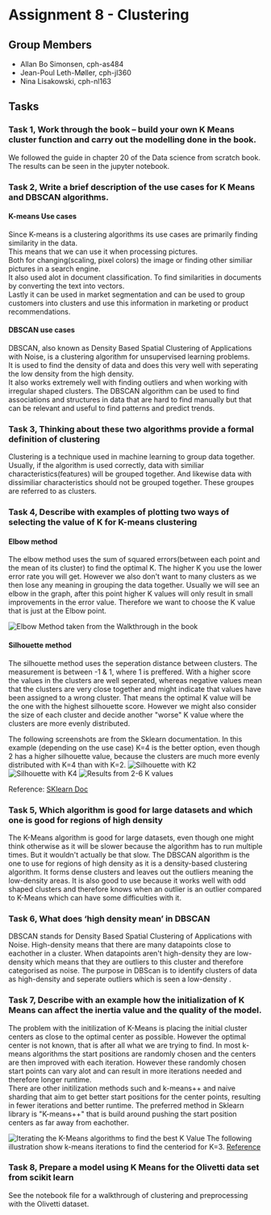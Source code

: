 # Assignment 8 - Clustering

## Group Members

- Allan Bo Simonsen, cph-as484
- Jean-Poul Leth-Møller, cph-jl360
- Nina Lisakowski, cph-nl163

## Tasks

### Task 1, Work through the book – build your own K Means cluster function and carry out the modelling done in the book.
We followed the guide in chapter 20 of the Data science from scratch book. The results can be seen in the jupyter notebook.
### Task 2, Write a brief description of the use cases for K Means and DBSCAN algorithms.
#### K-means Use cases
Since K-means is a clustering algorithms its use cases are primarily finding similarity in the data.  
This means that we can use it when processing pictures.  
Both for changing(scaling, pixel colors) the image or finding other similiar pictures in a search engine.     
It also used alot in document classification. To find similarities in documents by converting the text into vectors.   
Lastly it can be used in market segmentation and can be used to group customers into clusters and use this information in marketing or product recommendations.
#### DBSCAN use cases
DBSCAN, also known as Density Based Spatial Clustering of Applications with Noise, is a clustering algorithm for unsupervised learning problems.     
It is used to find the density of data and does this very well with seperating the low density from the high density.     
It also works extremely well with finding outliers and when working with irregular shaped clusters.
The DBSCAN algorithm can be used to find associations and structures in data that are hard to find manually but that can be relevant and useful to find patterns and predict trends. 

### Task 3, Thinking about these two algorithms provide a formal definition of clustering
Clustering is a technique used in machine learning to group data together. Usually, if the algorithm is used correctly, data with similiar characteristics(features) will be grouped together. And likewise data with dissimiliar characteristics should not be grouped together. These groupes are referred to as clusters.


### Task 4, Describe with examples of plotting two ways of selecting the value of K for K-means clustering
#### Elbow method
The elbow method uses the sum of squared errors(between each point and the mean of its cluster) to find the optimal K. The higher K you use the lower error rate you will get. However we also don't want to many clusters as we then lose any meaning in grouping the data together. Usually we will see an elbow in the graph, after this point higher K values will only result in small improvements in the error value. Therefore we want to choose the K value that is just at the Elbow point.

![Elbow Method taken from the Walkthrough in the book](https://user-images.githubusercontent.com/21145015/163997780-e0f2ea14-8b56-4aec-a3eb-bec2292cb878.jpg)

#### Silhouette method
The silhouette method uses the seperation distance between clusters. The measurement is between -1 & 1, where 1 is preffered. With a higher score the values in the clusters are well seperated, whereas negative values mean that the clusters are very close together and might indicate that values have been assigned to a wrong cluster. That means the optimal K value will be the one with the highest silhouette score. However we might also consider the size of each cluster and decide another "worse" K value where the clusters are more evenly distributed.

The following screenshots are from the Sklearn documentation. In this example (depending on the use case) K=4 is the better option, even though 2 has a higher silhouette value, because the clusters are much more evenly distributed with K=4 than with K=2.
![Silhouette with K2](https://user-images.githubusercontent.com/21145015/164001923-6c0bb60d-d148-48d8-8f0b-378fb598c055.jpg)
![Silhouette with K4](https://user-images.githubusercontent.com/21145015/164001928-f500b389-c2bf-41b8-96ab-f83696746056.jpg)
![Results from 2-6 K values](https://user-images.githubusercontent.com/21145015/164001927-3dc5a8ae-a435-4f15-93b6-990cdf771ad7.jpg)


Reference: [SKlearn Doc](https://scikit-learn.org/stable/auto_examples/cluster/plot_kmeans_silhouette_analysis.html)


### Task 5, Which algorithm is good for large datasets and which one is good for regions of high density 
The K-Means algorithm is good for large datasets, even though one might think otherwise as it will be slower because the algorithm has to run multiple times. But it wouldn't actually be that slow.
The DBSCAN algorithm is the one to use for regions of high density as it is a density-based clustering algorithm. It forms dense clusters and leaves out the outliers meaning the low-density areas. It is also good to use because it works well with odd shaped clusters and therefore knows when an outlier is an outlier compared to K-Means which can have some difficulties with it.

### Task 6, What does ‘high density mean’ in DBSCAN
DBSCAN stands for Density Based Spatial Clustering of Applications with Noise. High-density means that there are many datapoints close to eachother in a cluster. When datapoints aren't high-density they are low-density which means that they are outliers to this cluster and therefore categorised as noise. The purpose in DBScan is to identify clusters of data as high-density and seperate outliers which is seen a low-density .

### Task 7, Describe with an example how the initialization of K Means can affect the inertia value and the quality of the model.
The problem with the initilization of K-Means is placing the initial cluster centers as close to the optimal center as possible. However the optimal center is not known, that is after all what we are trying to find. In most k-means algorithms the start positions are randomly chosen and the centers are then improved with each iteration. However these randomly chosen start points can vary alot and can result in more iterations needed and therefore longer runtime.  
There are other initilization methods such and k-means++ and naive sharding that aim to get better start positions for the center points, resulting in fewer iterations and better runtime. The preferred method in Sklearn library is "K-means++" that is build around pushing the start position centers as far away from eachother.

![Iterating the K-Means algorithms to find the best K Value](https://miro.medium.com/max/480/1*KrcZK0xYgTa4qFrVr0fO2w.gif)
The following illustration show k-means iterations to find the centeriod for K=3. [Reference](https://towardsdatascience.com/the-5-clustering-algorithms-data-scientists-need-to-know-a36d136ef68)

### Task 8, Prepare a model using K Means for the Olivetti data set from scikit learn
See the notebook file for a walkthrough of clustering and preprocessing with the Olivetti dataset.
